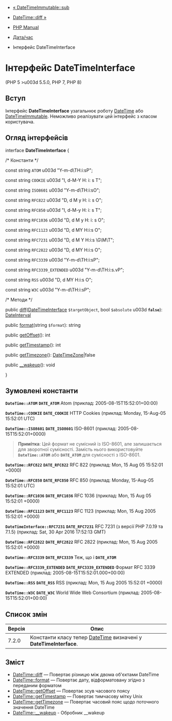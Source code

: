 - [« DateTimeImmutable::sub](datetimeimmutable.sub.md)
- [DateTime::diff »](datetime.diff.md)

- [PHP Manual](index.md)
- [Дата/час](book.datetime.md)
- Інтерфейс DateTimeInterface

# Інтерфейс DateTimeInterface

(PHP 5 \>u003d 5.5.0, PHP 7, PHP 8)

## Вступ

Інтерфейс **DateTimeInterface** узагальнює роботу
[DateTime](class.datetime.md) або
[DateTimeImmutable](class.datetimeimmutable.md). Неможливо
реалізувати цей інтерфейс з класом користувача.

## Огляд інтерфейсів

interface **DateTimeInterface** {

/\* Константи \*/

const string `ATOM` u003d "Y-m-d\TH:i:sP";

const string `COOKIE` u003d "l, d-M-Y H: i: s T";

const string `ISO8601` u003d "Y-m-d\TH:i:sO";

const string `RFC822` u003d "D, d M y H: i: s O";

const string `RFC850` u003d "l, d-M-y H: i: s T";

const string `RFC1036` u003d "D, d M y H: i: s O";

const string `RFC1123` u003d "D, d MY H:i:s O";

const string `RFC7231` u003d "D, d M Y H:i:s \G\M\T";

const string `RFC2822` u003d "D, d MY H:i:s O";

const string `RFC3339` u003d "Y-m-d\TH:i:sP";

const string `RFC3339_EXTENDED` u003d "Y-m-d\TH:i:s.vP";

const string `RSS` u003d "D, d MY H:i:s O";

const string `W3C` u003d "Y-m-d\TH:i:sP";

/\* Методи \*/

public
[diff](datetime.diff.md)([DateTimeInterface](class.datetimeinterface.md)
`$targetObject`, bool `$absolute` u003d **`false`**):
[DateInterval](class.dateinterval.md)

public [format](datetime.format.md)(string `$format`): string

public [getOffset](datetime.getoffset.md)(): int

public [getTimestamp](datetime.gettimestamp.md)(): int

public [getTimezone](datetime.gettimezone.md)():
[DateTimeZone](class.datetimezone.md)\|false

public [\_\_wakeup](datetime.wakeup.md)(): void

}

## Зумовлені константи

**`DateTime::ATOM`**
**`DATE_ATOM`**
Atom (приклад: 2005-08-15T15:52:01+00:00)

**`DateTime::COOKIE`**
**`DATE_COOKIE`**
HTTP Cookies (приклад: Monday, 15-Aug-05 15:52:01 UTC)

**`DateTime::ISO8601`**
**`DATE_ISO8601`**
ISO-8601 (приклад: 2005-08-15T15:52:01+0000)

> **Примітка**: Цей формат не сумісний із ISO-8601, але залишається для
> зворотної сумісності. Замість нього використовуйте **`DateTime::ATOM`**
> або **`DATE_ATOM`** для сумісності з ISO-8601.

**`DateTime::RFC822`**
**`DATE_RFC822`**
RFC 822 (приклад: Mon, 15 Aug 05 15:52:01 +0000)

**`DateTime::RFC850`**
**`DATE_RFC850`**
RFC 850 (приклад: Monday, 15-Aug-05 15:52:01 UTC)

**`DateTime::RFC1036`**
**`DATE_RFC1036`**
RFC 1036 (приклад: Mon, 15 Aug 05 15:52:01 +0000)

**`DateTime::RFC1123`**
**`DATE_RFC1123`**
RFC 1123 (приклад: Mon, 15 Aug 2005 15:52:01 +0000)

**`DateTimeInterface::RFC7231`**
**`DATE_RFC7231`**
RFC 7231 (з версії PHP 7.0.19 та 7.1.5) (приклад: Sat, 30 Apr 2016
17:52:13 GMT)

**`DateTime::RFC2822`**
**`DATE_RFC2822`**
RFC 2822 (приклад: Mon, 15 Aug 2005 15:52:01 +0000)

**`DateTime::RFC3339`**
**`DATE_RFC3339`**
Теж, що і **`DATE_ATOM`**

**`DateTime::RFC3339_EXTENDED`**
**`DATE_RFC3339_EXTENDED`**
Формат RFC 3339 EXTENDED (приклад: 2005-08-15T15:52:01.000+00:00)

**`DateTime::RSS`**
**`DATE_RSS`**
RSS (приклад: Mon, 15 Aug 2005 15:52:01 +0000)

**`DateTime::W3C`**
**`DATE_W3C`**
World Wide Web Consortium (приклад: 2005-08-15T15:52:01+00:00)

## Список змін

| Версія | Опис                                                                                   |
| ------ | -------------------------------------------------------------------------------------- |
| 7.2.0  | Константи класу тепер [DateTime](class.datetime.md) визначені у **DateTimeInterface**. |

## Зміст

- [DateTime::diff](datetime.diff.md) — Повертає різницю між
двома об'єктами DateTime
- [DateTime::format](datetime.format.md) — Повертає дату,
відформатовану згідно з переданим форматом
- [DateTime::getOffset](datetime.getoffset.md) — Повертає зсув
часового поясу
- [DateTime::getTimestamp](datetime.gettimestamp.md) — Повертає
тимчасову мітку Unix
- [DateTime::getTimezone](datetime.gettimezone.md) — Повертає
часовий пояс щодо поточного значення DateTime
- [DateTime::\_\_wakeup](datetime.wakeup.md) - Обробник \_\_wakeup
